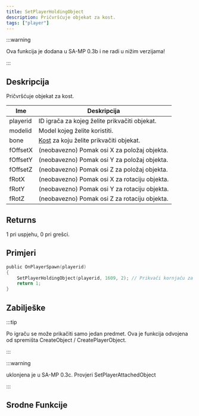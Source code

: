 ```yaml
---
title: SetPlayerHoldingObject
description: Pričvršćuje objekat za kost.
tags: ["player"]
---
```


:::warning

Ova funkcija je dodana u SA-MP 0.3b i ne radi u nižim verzijama!

:::

## Deskripcija

Pričvršćuje objekat za kost.

| Ime      | Deskripcija                                                    |
| -------- | -------------------------------------------------------------- |
| playerid | ID igrača za kojeg želite prikvačiti objekat.                  |
| modelid  | Model kojeg želite koristiti.                                  |
| bone     | [Kost](../resources/boneid) za koju želite prikvačiti objekat. |
| fOffsetX | (neobavezno) Pomak osi X za položaj objekta.                   |
| fOffsetY | (neobavezno) Pomak osi Y za položaj objekta.                   |
| fOffsetZ | (neobavezno) Pomak osi Z za položaj objekta.                   |
| fRotX    | (neobavezno) Pomak osi X za rotaciju objekta.                  |
| fRotY    | (neobavezno) Pomak osi Y za rotaciju objekta.                  |
| fRotZ    | (neobavezno) Pomak osi Z za rotaciju objekta.                  |

## Returns

1 pri uspjehu, 0 pri grešci.

## Primjeri

```c
public OnPlayerSpawn(playerid)
{
    SetPlayerHoldingObject(playerid, 1609, 2); // Prikvači kornjaču za playerid-evu glavu!
    return 1;
}
```

## Zabilješke

:::tip

Po igraču se može prikačiti samo jedan predmet. Ova je funkcija odvojena od spremišta CreateObject / CreatePlayerObject.

:::

:::warning

uklonjena je u SA-MP 0.3c. Provjeri SetPlayerAttachedObject

:::

## Srodne Funkcije
